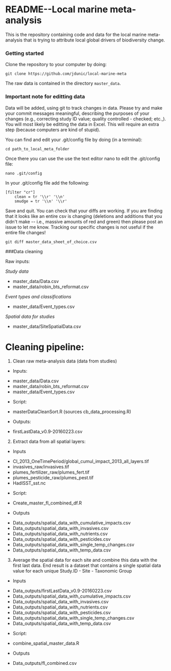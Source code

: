 # README--Local marine meta-analysis

This is the repository containing code and data for the local marine meta-analysis that is trying to attribute local global drivers of biodiversity change.

### Getting started

Clone the repository to your computer by doing:

~~~
git clone https://github.com/jdunic/local-marine-meta
~~~

The raw data is contained in the directory `master_data`. 

### Important note for editting data
Data will be added, using git to track changes in data. Please try and make your commit messages meaningful, describing the purposes of your changes (e.g., correcting study ID value; quality controlled - checked; etc.,). You will most likely be editting the data in Excel. This will require an extra step (because computers are kind of stupid).

You can find and edit your .git/config file by doing (in a terminal):

~~~
cd path_to_local_meta_folder
~~~

Once there you can use the use the text editor nano to edit the .git/config file:

~~~
nano .git/config
~~~

In your .git/config file add the following:

~~~
[filter "cr"]
    clean = tr '\\r' '\\n'
    smudge = tr '\\n' '\\r'
~~~

Save and quit. You can check that your diffs are working. If you are finding that it looks like an entire csv is changing (deletions and additions that you didn't make -- i.e., massive amounts of red and green) then please post an issue to let me know. Tracking our specific changes is not useful if the entire file changes!

~~~
git diff master_data_sheet_of_choice.csv
~~~


###Data cleaning

Raw inputs:  

*Study data*  
* master_data/Data.csv
* master_data/robin_bts_reformat.csv

*Event types and classifications*  
* master_data/Event_types.csv

*Spatial data for studies*  
* master_data/SiteSpatialData.csv


# Cleaning pipeline:

1. Clean raw meta-analysis data (data from studies)

- Inputs:

* master_data/Data.csv
* master_data/robin_bts_reformat.csv
* master_data/Event_types.csv

- Script: 
* masterDataCleanSort.R (sources cb_data_processing.R)

- Outputs:  
* firstLastData_v0.9-20160223.csv  

2. Extract data from all spatial layers:   

- Inputs  
* CI_2013_OneTimePeriod/global_cumul_impact_2013_all_layers.tif
* invasives_raw/invasives.tif
* plumes_fertilizer_raw/plumes_fert.tif
* plumes_pesticide_raw/plumes_pest.tif
* HadISST_sst.nc


- Script:  
* Create_master_fl_combined_df.R

- Outputs
* Data_outputs/spatial_data_with_cumulative_impacts.csv
* Data_outputs/spatial_data_with_invasives.csv
* Data_outputs/spatial_data_with_nutrients.csv
* Data_outputs/spatial_data_with_pesticides.csv
* Data_outputs/spatial_data_with_single_temp_changes.csv
* Data_outputs/spatial_data_with_temp_data.csv

3. Average the spatial data for each site and combine this data with the first 
   last data. End result is a dataset that contains a single spatial data value 
   for each unique Study.ID - Site - Taxonomic Group  

- Inputs 
* Data_outputs/firstLastData_v0.9-20160223.csv  
* Data_outputs/spatial_data_with_cumulative_impacts.csv
* Data_outputs/spatial_data_with_invasives.csv
* Data_outputs/spatial_data_with_nutrients.csv
* Data_outputs/spatial_data_with_pesticides.csv
* Data_outputs/spatial_data_with_single_temp_changes.csv
* Data_outputs/spatial_data_with_temp_data.csv

- Script:  
* combine_spatial_master_data.R

- Outputs
* Data_outputs/fl_combined.csv